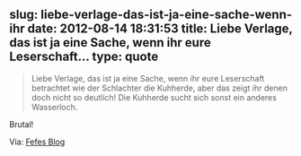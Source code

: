 slug: liebe-verlage-das-ist-ja-eine-sache-wenn-ihr
date: 2012-08-14 18:31:53
title: Liebe Verlage, das ist ja eine Sache, wenn ihr eure Leserschaft...
type: quote
---

> Liebe Verlage, das ist ja eine Sache, wenn ihr eure Leserschaft betrachtet wie der Schlachter die Kuhherde, aber das zeigt ihr denen doch nicht so deutlich! Die Kuhherde sucht sich sonst ein anderes Wasserloch.

Brutal!

 Via: [Fefes Blog](http://blog.fefe.de/?ts=aedd2893)
